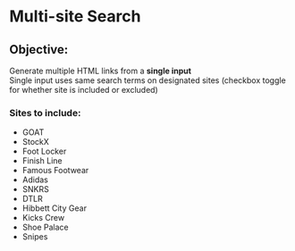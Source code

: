 # Multi-site Search

## Objective:
Generate multiple HTML links from a **single input**  
Single input uses same search terms on designated sites (checkbox toggle for whether site is included or excluded)

### Sites to include:
- GOAT
- StockX
- Foot Locker
- Finish Line
- Famous Footwear
- Adidas
- SNKRS
- DTLR
- Hibbett City Gear
- Kicks Crew
- Shoe Palace
- Snipes

